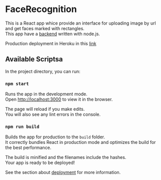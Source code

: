 # FaceRecognition
This is a React app whice provide an interface for uploading  image by url and get faces marked with rectangles.  
This app have a [backend](https://github.com/Chamuelm/facerecognition_api) written with node.js.

Production deployment in Heroku in this [link](https://face-recognition-chamuelm.herokuapp.com/)

## Available Scriptsa

In the project directory, you can run:

### `npm start`

Runs the app in the development mode.<br>
Open [http://localhost:3000](http://localhost:3000) to view it in the browser.

The page will reload if you make edits.<br>
You will also see any lint errors in the console.

### `npm run build`

Builds the app for production to the `build` folder.<br>
It correctly bundles React in production mode and optimizes the build for the best performance.

The build is minified and the filenames include the hashes.<br>
Your app is ready to be deployed!

See the section about [deployment](https://facebook.github.io/create-react-app/docs/deployment) for more information.

